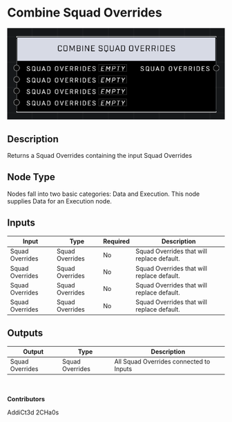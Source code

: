 # Combine Squad Overrides
![](../../../.gitbook/assets/combine-squad-overrides.png)
## Description
Returns a Squad Overrides containing the input Squad Overrides

## Node Type
Nodes fall into two basic categories: Data and Execution. This node supplies Data for an Execution node.

## Inputs
| Input            | Type             | Required | Description												    |
|------------------|------------------|----------|--------------------------------------------------------------|
| Squad Overrides | Squad Overrides | No | Squad Overrides that will replace default.  |
| Squad Overrides | Squad Overrides | No | Squad Overrides that will replace default.  |
| Squad Overrides | Squad Overrides | No | Squad Overrides that will replace default.  |
| Squad Overrides | Squad Overrides | No | Squad Overrides that will replace default.  |

## Outputs
| Output           | Type             | Description												     |
|------------------|------------------|--------------------------------------------------------------|
| Squad Overrides | Squad Overrides | All Squad Overrides connected to Inputs |

\
\
**Contributors**

AddiCt3d 2CHa0s